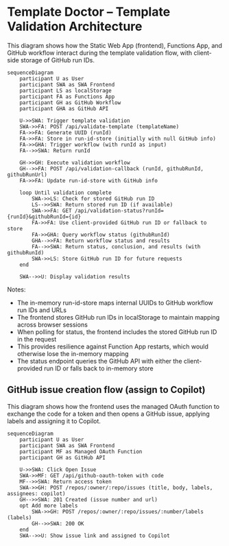 # Template Doctor – Template Validation Architecture

This diagram shows how the Static Web App (frontend), Functions App, and GitHub workflow interact during the template validation flow, with client-side storage of GitHub run IDs.

```mermaid
sequenceDiagram
    participant U as User
    participant SWA as SWA Frontend
    participant LS as localStorage
    participant FA as Functions App
    participant GH as GitHub Workflow
    participant GHA as GitHub API

    U->>SWA: Trigger template validation
    SWA->>FA: POST /api/validate-template (templateName)
    FA->>FA: Generate UUID (runId)
    FA->>FA: Store in run-id-store (initially with null GitHub info)
    FA->>GHA: Trigger workflow (with runId as input)
    FA-->>SWA: Return runId
    
    GH->>GH: Execute validation workflow
    GH-->>FA: POST /api/validation-callback (runId, githubRunId, githubRunUrl)
    FA->>FA: Update run-id-store with GitHub info
    
    loop Until validation complete
        SWA->>LS: Check for stored GitHub run ID
        LS-->>SWA: Return stored run ID (if available)
        SWA->>FA: GET /api/validation-status?runId={runId}&githubRunId={id}
        FA->>FA: Use client-provided GitHub run ID or fallback to store
        FA->>GHA: Query workflow status (githubRunId)
        GHA-->>FA: Return workflow status and results
        FA-->>SWA: Return status, conclusion, and results (with githubRunId)
        SWA->>LS: Store GitHub run ID for future requests
    end
    
    SWA-->>U: Display validation results
```

Notes:
- The in-memory run-id-store maps internal UUIDs to GitHub workflow run IDs and URLs
- The frontend stores GitHub run IDs in localStorage to maintain mapping across browser sessions
- When polling for status, the frontend includes the stored GitHub run ID in the request
- This provides resilience against Function App restarts, which would otherwise lose the in-memory mapping
- The status endpoint queries the GitHub API with either the client-provided run ID or falls back to in-memory store

## GitHub issue creation flow (assign to Copilot)

This diagram shows how the frontend uses the managed OAuth function to exchange the code for a token and then opens a GitHub issue, applying labels and assigning it to Copilot.

```mermaid
sequenceDiagram
    participant U as User
    participant SWA as SWA Frontend
    participant MF as Managed OAuth Function
    participant GH as GitHub API

    U->>SWA: Click Open Issue
    SWA->>MF: GET /api/github-oauth-token with code
    MF-->>SWA: Return access token
    SWA->>GH: POST /repos/:owner/:repo/issues (title, body, labels, assignees: copilot)
    GH-->>SWA: 201 Created (issue number and url)
    opt Add more labels
        SWA->>GH: POST /repos/:owner/:repo/issues/:number/labels (labels)
        GH-->>SWA: 200 OK
    end
    SWA-->>U: Show issue link and assigned to Copilot
```
